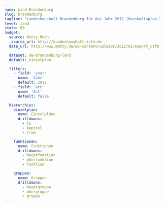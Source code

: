 ```yaml
---
name: Land Brandenburg
slug: brandenburg
tagline: "Landeshaushalt Brandenburg für das Jahr 2012 (Haushaltsplan 2012)."
level: land
state: BB
budget:
  source: Monty Muth
  _source_url: http://bundeshaushalt-info.de
  data_url: http://www.m0nty.de/wp-content/uploads/2012/03/export_utf8.csv

  dataset: de-brandenburg-land
  default: einzelplan

  filters:
    - field: 'year'
      name: 'Jahr'
      default: 2012
    - field: 'art'
      name: 'Art'
      default: false

  hierarchies:
    einzelplan:
      name: Einzelpläne
      drilldowns:
        - to
        - kapitel
        - from

    funktionen:
      name: Funktionen
      drilldowns:
        - hauptfunktion
        - oberfunktion
        - funktion

    gruppen:
      name: Gruppen
      drilldowns:
        - hauptgruppe
        - obergruppe
        - gruppe
---
```

